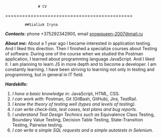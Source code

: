                    # CV
=============================================

             ##Sialiuk Iryna



***Contacts:*** phone +375292342900, email snowqueen-2007@mail.ru

***About me:*** About a 1 year ago I became interested in application testing. And I liked this direction. Then I finished a specialize courses about Testing of software. During one of the course when we studied the Postman application, I learned about programming language JavaScript. And I liked it. I am planning to learn JS in more depth and to become a developer.
I am constantly learning. I have been striving to learning not only in testing and programming, but in general in IT field. 

***Hardskills:*** 
1. *I have a basic knowledge in:*
JavaScript, 
HTML, 
CSS. 
2. *I can work with:* 
Postman, 
Git (GitBash, GitHub), 
Jira,
TestRail.
3. *I know the theory of testing well (types and levels of testing).*
4. *I can write check-lists, test cases, test plans and bug reports.*
5. *I understand Test Design Technics such as* 
Equivalence Class Testing, 
Boundary Value Testing, 
Decision Table Testing, 
State-Transition Testing, 
Pairwise testing.
6. *I can write a simple SQL requests and a simple autotests in Selenium.*

